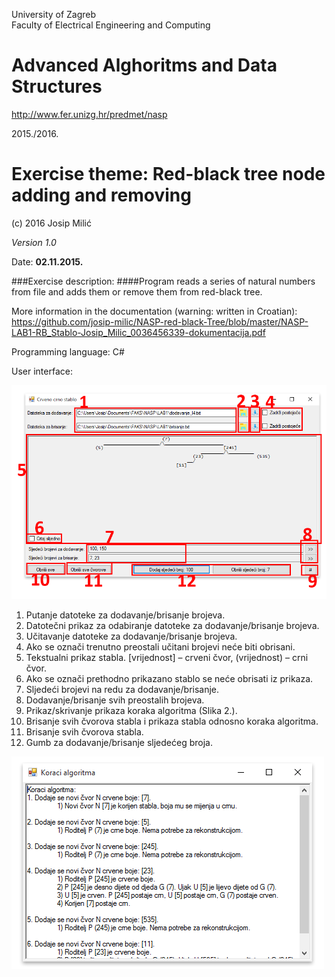University of Zagreb<br>
Faculty of Electrical Engineering and Computing

# Advanced Alghoritms and Data Structures

<a href="http://www.fer.unizg.hr/predmet/nasp">http://www.fer.unizg.hr/predmet/nasp</a>

2015./2016.

# Exercise theme: Red-black tree node adding and removing


(c) 2016 Josip Milić

*Version 1.0*

Date: **02.11.2015.**<br>

###Exercise description:
####Program reads a series of natural numbers from file and adds them or remove them from red-black tree.

More information in the documentation (warning: written in Croatian): https://github.com/josip-milic/NASP-red-black-Tree/blob/master/NASP-LAB1-RB_Stablo-Josip_Milic_0036456339-dokumentacija.pdf


Programming language: C#

User interface:

<img src="https://github.com/josip-milic/NASP-red-black-Tree/blob/master/Slike/nasp_lab1_gui_1.png"></img>

<ol>
<li>Putanje datoteke za dodavanje/brisanje brojeva.</li>
<li>Datotečni prikaz za odabiranje datoteke za dodavanje/brisanje brojeva.</li>
<li>Učitavanje datoteke za dodavanje/brisanje brojeva.</li>
<li>Ako se označi trenutno preostali učitani brojevi neće biti obrisani.</li>
<li>Tekstualni prikaz stabla. [vrijednost] – crveni čvor, (vrijednost) – crni čvor.</li>
<li>Ako se označi prethodno prikazano stablo se neće obrisati iz prikaza.</li>
<li>Sljedeći brojevi na redu za dodavanje/brisanje.</li>
<li>Dodavanje/brisanje svih preostalih brojeva.</li>
<li>Prikaz/skrivanje prikaza koraka algoritma (Slika 2.).</li>
<li>Brisanje svih čvorova stabla i prikaza stabla odnosno koraka algoritma.</li>
<li>Brisanje svih čvorova stabla.</li>
<li>Gumb za dodavanje/brisanje sljedećeg broja.</li>
</ol>

<img src="https://github.com/josip-milic/NASP-red-black-Tree/blob/master/Slike/nasp_lab1_gui_2.png"></img>

